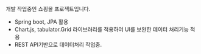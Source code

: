 개발 작업중인 쇼핑몰 프로젝트입니다.

- Spring boot, JPA 활용
- Chart.js, tabulator.Grid 라이브러리를 적용하여 UI를 보완한 데이터 처리기능 적용
- REST API기반으로 데이터처리 작업중.
